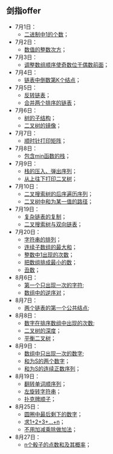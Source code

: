 ## 剑指offer
* 7月1日：
  * [二进制中1的个数](https://github.com/Kewei0323/Codes/blob/master/CodingInterviews/%E4%BA%8C%E8%BF%9B%E5%88%B6%E4%B8%AD1%E7%9A%84%E4%B8%AA%E6%95%B0.cpp)；
* 7月2日：
  * [数值的整数次方](https://github.com/Kewei0323/Codes/blob/master/CodingInterviews/%E6%95%B0%E5%80%BC%E7%9A%84%E6%95%B4%E6%95%B0%E6%AC%A1%E6%96%B9.cpp)；
* 7月3日：
  * [调整数组顺序使奇数位于偶数前面](https://github.com/Kewei0323/Codes/blob/master/CodingInterviews/%E6%95%B0%E7%BB%84%E4%B8%AD%E5%A5%87%E5%89%8D%E5%81%B6%E5%90%8E.cpp)；
* 7月4日：
  * [链表中倒数第K个结点](https://github.com/Kewei0323/Codes/blob/master/CodingInterviews/%E9%93%BE%E8%A1%A8%E5%80%92%E6%95%B0%E7%AC%ACk%E4%B8%AA%E7%BB%93%E7%82%B9.cpp)；
* 7月5日：
  * [反转链表](https://github.com/Kewei0323/Codes/blob/master/CodingInterviews/%E5%8F%8D%E8%BD%AC%E9%93%BE%E8%A1%A8.cpp)；
  * [合并两个排序的链表](https://github.com/Kewei0323/Codes/blob/master/CodingInterviews/%E5%90%88%E5%B9%B6%E4%B8%A4%E4%B8%AA%E6%8E%92%E5%BA%8F%E7%9A%84%E9%93%BE%E8%A1%A8.cpp)；
* 7月6日：
  * [树的子结构](https://github.com/Kewei0323/Codes/blob/master/CodingInterviews/%E6%A0%91%E7%9A%84%E5%AD%90%E7%BB%93%E6%9E%84.cpp)；
  * [二叉树的镜像](https://github.com/Kewei0323/Codes/blob/master/CodingInterviews/%E4%BA%8C%E5%8F%89%E6%A0%91%E7%9A%84%E9%95%9C%E5%83%8F.cpp)；
* 7月7日：
  * [顺时针打印矩阵](https://github.com/Kewei0323/Codes/blob/master/CodingInterviews/%E9%A1%BA%E6%97%B6%E9%92%88%E6%89%93%E5%8D%B0%E7%9F%A9%E9%98%B5.cpp)；
* 7月8日：
  * [包含min函数的栈](https://github.com/Kewei0323/Codes/blob/master/CodingInterviews/%E5%8C%85%E5%90%ABmin%E5%87%BD%E6%95%B0%E7%9A%84%E6%A0%88.cpp)；
* 7月9日：
  * [栈的压入、弹出序列](https://github.com/Kewei0323/Codes/blob/master/CodingInterviews/%E6%A0%88%E7%9A%84%E5%8E%8B%E5%85%A5%E3%80%81%E5%BC%B9%E5%87%BA%E5%BA%8F%E5%88%97.cpp)；
  * [从上往下打印二叉树](https://github.com/Kewei0323/Codes/blob/master/CodingInterviews/12.%20%E4%BB%8E%E4%B8%8A%E5%BE%80%E4%B8%8B%E6%89%93%E5%8D%B0%E4%BA%8C%E5%8F%89%E6%A0%91.cpp)；
* 7月10日：
  * [二叉搜索树的后序遍历序列](https://github.com/Kewei0323/Codes/blob/master/CodingInterviews/13.%20%E4%BA%8C%E5%8F%89%E6%90%9C%E7%B4%A2%E6%A0%91%E7%9A%84%E5%90%8E%E5%BA%8F%E9%81%8D%E5%8E%86%E5%BA%8F%E5%88%97.cpp)；
  * [二叉树中和为某一值的路径](https://github.com/Kewei0323/Codes/blob/master/CodingInterviews/14.%20%E4%BA%8C%E5%8F%89%E6%A0%91%E4%B8%AD%E5%92%8C%E4%B8%BA%E6%9F%90%E4%B8%80%E5%80%BC%E7%9A%84%E8%B7%AF%E5%BE%84.cpp)；
* 7月19日：
  * [复杂链表的复制](https://github.com/Kewei0323/Codes/blob/master/CodingInterviews/15.%20%E5%A4%8D%E6%9D%82%E9%93%BE%E8%A1%A8%E7%9A%84%E5%A4%8D%E5%88%B6.cpp)；
  * [二叉搜索树与双向链表](https://github.com/Kewei0323/Codes/blob/master/CodingInterviews/16.%20%E4%BA%8C%E5%8F%89%E6%90%9C%E7%B4%A2%E6%A0%91%E4%B8%8E%E5%8F%8C%E5%90%91%E9%93%BE%E8%A1%A8.cpp)；
* 7月20日：
  * [字符串的排列](https://github.com/Kewei0323/Codes/blob/master/CodingInterviews/17.%20%E5%AD%97%E7%AC%A6%E4%B8%B2%E7%9A%84%E6%8E%92%E5%88%97.cpp)；
  * [连续子数组的最大和](https://github.com/Kewei0323/Codes/blob/master/CodingInterviews/18.%20%E8%BF%9E%E7%BB%AD%E5%AD%90%E6%95%B0%E7%BB%84%E7%9A%84%E6%9C%80%E5%A4%A7%E5%92%8C.cpp)；
  * [整数中1出现的次数](https://github.com/Kewei0323/Codes/blob/master/CodingInterviews/19.%20%E6%95%B4%E6%95%B0%E4%B8%AD1%E5%87%BA%E7%8E%B0%E7%9A%84%E6%AC%A1%E6%95%B0.cpp)；
  * [把数组排成最小的数](https://github.com/Kewei0323/Codes/blob/master/CodingInterviews/20.%20%E6%8A%8A%E6%95%B0%E7%BB%84%E6%8E%92%E6%88%90%E6%9C%80%E5%B0%8F%E7%9A%84%E6%95%B0.cpp)；
  * [丑数](https://github.com/Kewei0323/Codes/blob/master/CodingInterviews/21.%20%E4%B8%91%E6%95%B0.cpp)；
* 8月6日：
  * [第一个只出现一次的字符](https://github.com/Kewei0323/Codes/blob/master/CodingInterviews/22.%20%E7%AC%AC%E4%B8%80%E4%B8%AA%E5%8F%AA%E5%87%BA%E7%8E%B0%E4%B8%80%E6%AC%A1%E7%9A%84%E5%AD%97%E7%AC%A6.cpp);
  * [数组中的逆序对](https://github.com/Kewei0323/Codes/blob/master/CodingInterviews/23.%20%E6%95%B0%E7%BB%84%E4%B8%AD%E7%9A%84%E9%80%86%E5%BA%8F%E5%AF%B9.cpp)；
* 8月7日：
  * [两个链表的第一个公共结点](https://github.com/Kewei0323/Codes/blob/master/CodingInterviews/24.%20%E4%B8%A4%E4%B8%AA%E9%93%BE%E8%A1%A8%E7%9A%84%E7%AC%AC%E4%B8%80%E4%B8%AA%E5%85%AC%E5%85%B1%E7%BB%93%E7%82%B9.cpp);
* 8月8日：
  * [数字在排序数组中出现的次数](https://github.com/Kewei0323/Codes/blob/master/CodingInterviews/25.%20%E6%95%B0%E5%AD%97%E5%9C%A8%E6%8E%92%E5%BA%8F%E6%95%B0%E7%BB%84%E4%B8%AD%E5%87%BA%E7%8E%B0%E7%9A%84%E6%AC%A1%E6%95%B0.cpp);
  * [二叉树的深度](https://github.com/Kewei0323/Codes/blob/master/CodingInterviews/26.%20%E4%BA%8C%E5%8F%89%E6%A0%91%E7%9A%84%E6%B7%B1%E5%BA%A6.cpp)；
  * [平衡二叉树](https://github.com/Kewei0323/Codes/blob/master/CodingInterviews/27.%20%E5%B9%B3%E8%A1%A1%E4%BA%8C%E5%8F%89%E6%A0%91.cpp)；
* 8月9日：
  * [数组中只出现一次的数字](https://github.com/Kewei0323/Codes/blob/master/CodingInterviews/28.%20%E6%95%B0%E7%BB%84%E4%B8%AD%E5%8F%AA%E5%87%BA%E7%8E%B0%E4%B8%80%E6%AC%A1%E7%9A%84%E6%95%B0%E5%AD%97.cpp);
  * [和为S的两个数字](https://github.com/Kewei0323/Codes/blob/master/CodingInterviews/29.%20%E5%92%8C%E4%B8%BAS%E7%9A%84%E4%B8%A4%E4%B8%AA%E6%95%B0%E5%AD%97.cpp)；
  * [和为S的连续正数序列](https://github.com/Kewei0323/Codes/blob/master/CodingInterviews/30.%20%E5%92%8C%E4%B8%BAS%E7%9A%84%E8%BF%9E%E7%BB%AD%E6%AD%A3%E6%95%B0%E5%BA%8F%E5%88%97.cpp)；
* 8月19日：
  * [翻转单词顺序列](https://github.com/Kewei0323/Codes/blob/master/CodingInterviews/31.%20%E7%BF%BB%E8%BD%AC%E5%8D%95%E8%AF%8D%E9%A1%BA%E5%BA%8F%E5%88%97.cpp)；
  * [左旋转字符串](https://github.com/Kewei0323/Codes/blob/master/CodingInterviews/32.%20%E5%B7%A6%E6%97%8B%E8%BD%AC%E5%AD%97%E7%AC%A6%E4%B8%B2.cpp)；
  * [扑克牌顺子](https://github.com/Kewei0323/Codes/blob/master/CodingInterviews/33.%20%E6%89%91%E5%85%8B%E7%89%8C%E9%A1%BA%E5%AD%90.cpp)；
* 8月25日：
  * [圆圈中最后剩下的数字](https://github.com/Kewei0323/Codes/blob/master/CodingInterviews/34.%20%E5%9C%86%E5%9C%88%E4%B8%AD%E6%9C%80%E5%90%8E%E5%89%A9%E4%B8%8B%E7%9A%84%E6%95%B0%E5%AD%97.cpp)；
  * [求1+2+3+...+n](https://github.com/Kewei0323/Codes/blob/master/CodingInterviews/35.%20%E6%B1%821%2B2%2B3%2B...%2Bn.cpp)；
  * [不用加减乘除做加法](https://github.com/Kewei0323/Codes/blob/master/CodingInterviews/36.%20%E4%B8%8D%E7%94%A8%E5%8A%A0%E5%87%8F%E4%B9%98%E9%99%A4%E5%81%9A%E5%8A%A0%E6%B3%95.cpp)；
* 8月27日：
  * [n个骰子的点数和及其概率](https://github.com/Kewei0323/Codes/blob/master/CodingInterviews/37.%20n%E4%B8%AA%E9%AA%B0%E5%AD%90%E7%9A%84%E7%82%B9%E6%95%B0%E5%92%8C%E5%8F%8A%E5%85%B6%E6%A6%82%E7%8E%87.cpp)；
  
